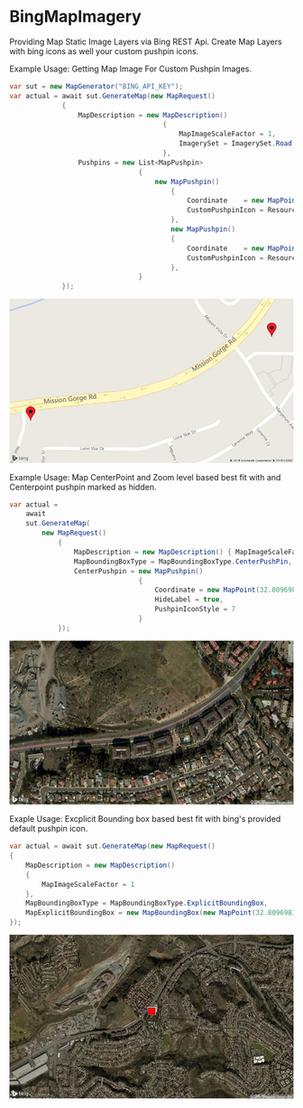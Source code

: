 # BingMapImagery

Providing Map Static Image Layers via Bing REST Api. Create Map Layers with bing icons as well your custom pushpin icons.

Example Usage: Getting Map Image For Custom Pushpin Images.
```cs
var sut = new MapGenerator("BING_API_KEY");
var actual = await sut.GenerateMap(new MapRequest()
             {
                 MapDescription = new MapDescription()
                                      {
                                          MapImageScaleFactor = 1,
                                          ImagerySet = ImagerySet.Road
                                      },
                 Pushpins = new List<MapPushpin>
                                {
                                    new MapPushpin()
                                        {
                                            Coordinate    = new MapPoint(32.8096983m, -117.0667287m),
                                            CustomPushpinIcon = Resources.map_pin
                                        },
                                        new MapPushpin()
                                        {
                                            Coordinate    = new MapPoint(32.8074630m, -117.0743790m),
                                            CustomPushpinIcon = Resources.map_pin
                                        },
                                }
             });
```
![alt tag](https://raw.githubusercontent.com/suneth01/BingMapImagery/master/SampleImages/Example_1.Png)


Example Usage: Map CenterPoint and Zoom level based best fit with and Centerpoint pushpin marked as hidden.
```cs
var actual =
    await
    sut.GenerateMap(
        new MapRequest()
            {
                MapDescription = new MapDescription() { MapImageScaleFactor = 1, ZoomLevel = 15, ImagerySet = ImagerySet.Aerial },
                MapBoundingBoxType = MapBoundingBoxType.CenterPushPin,
                CenterPushpin = new MapPushpin()
                                {
                                    Coordinate = new MapPoint(32.8096983m, -117.0667287m),
                                    HideLabel = true,
                                    PushpinIconStyle = 7
                                }                                    
            });
```
![alt tag](https://raw.githubusercontent.com/suneth01/BingMapImagery/master/SampleImages/Example_3.Png)
   
                        
Exaple Usage:  Excplicit Bounding box based best fit with bing's provided default pushpin icon.
```cs
var actual = await sut.GenerateMap(new MapRequest()
{
    MapDescription = new MapDescription()
    {
        MapImageScaleFactor = 1                    
    },
    MapBoundingBoxType = MapBoundingBoxType.ExplicitBoundingBox,
    MapExplicitBoundingBox = new MapBoundingBox(new MapPoint(32.8096983m, -117.0667287m), new MapPoint(32.8074630m, -117.0743790m))
});
```            
![alt tag](https://raw.githubusercontent.com/suneth01/BingMapImagery/master/SampleImages/Example_2.Png)
